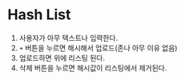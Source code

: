 # Hash List

1. 사용자가 아무 텍스트나 입력한다.
2. `+` 버튼을 누르면 해시해서 업로드(존나 아무 이유 없음)
3. 업로드하면 위에 리스팅 된다.
4. 삭제 버튼을 누르면 해시값이 리스팅에서 제거된다.
